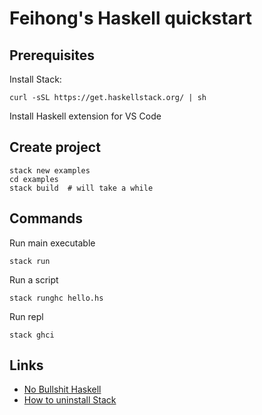# Feihong's Haskell quickstart

## Prerequisites

Install Stack:

    curl -sSL https://get.haskellstack.org/ | sh

Install Haskell extension for VS Code

## Create project

    stack new examples
    cd examples
    stack build  # will take a while

## Commands

Run main executable

    stack run

Run a script

    stack runghc hello.hs

Run repl

    stack ghci

## Links

- [No Bullshit Haskell](https://github.com/alpacaaa/zero-bullshit-haskell)
- [How to uninstall Stack](https://docs.haskellstack.org/en/stable/README/#how-to-uninstall)
